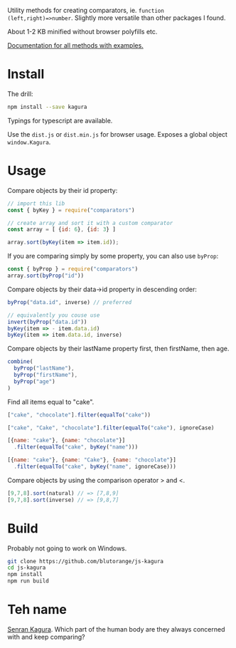 Utility methods for creating comparators, ie. `function (left,right)=>number`. Slightly more versatile than other packages I found.

About 1-2 KB minified without browser polyfills etc.

[Documentation for all methods with examples.](http://htmlpreview.github.io/?https://github.com/blutorange/js-kagura/blob/master/docs/index.html)

# Install

The drill:

```sh
npm install --save kagura
```

Typings for typescript are available.

Use the `dist.js` or `dist.min.js` for browser usage.
Exposes a global object `window.Kagura`.

# Usage

Compare objects by their id property:

```javascript
// import this lib
const { byKey } = require("comparators")

// create array and sort it with a custom comparator
const array = [ {id: 6}, {id: 3} ]

array.sort(byKey(item => item.id));
```

If you are comparing simply by some property, you can also use `byProp`:

```javascript
const { byProp } = require("comparators")
array.sort(byProp("id"))
```

Compare objects by their data->id property in descending order:

```javascript
byProp("data.id", inverse) // preferred

// equivalently you couse use
invert(byProp("data.id"))
byKey(item => - item.data.id)
byKey(item => item.data.id, inverse)
```

Compare objects by their lastName property first, then firstName, then age.

```javascript
combine(
  byProp("lastName"),
  byProp("firstName"),
  byProp("age")
)
```

Find all items equal to "cake".

```javascript
["cake", "chocolate"].filter(equalTo("cake"))

["cake", "Cake", "chocolate"].filter(equalTo("cake"), ignoreCase)

[{name: "cake"}, {name: "chocolate"}]
  .filter(equalTo("cake", byKey("name")))

[{name: "cake"}, {name: "Cake"}, {name: "chocolate"}]
  .filter(equalTo("cake", byKey("name", ignoreCase)))
```

Compare objects by using the comparison operator > and <.

```javascript
[9,7,8].sort(natural) // => [7,8,9]
[9,7,8].sort(inverse) // => [9,8,7]
```

# Build

Probably not going to work on Windows.

```sh
git clone https://github.com/blutorange/js-kagura
cd js-kagura
npm install
npm run build
```

# Teh name

[Senran Kagura](http://en.wikipedia.org/wiki/Senran_Kagura). Which part of the human body are they always concerned with and keep comparing?

